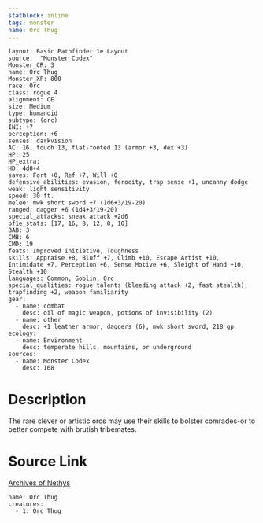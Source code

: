 ```yaml
---
statblock: inline
tags: monster
name: Orc Thug
---
```

```statblock
layout: Basic Pathfinder 1e Layout
source:  "Monster Codex"
Monster_CR: 3
name: Orc Thug
Monster_XP: 800
race: Orc
class: rogue 4
alignment: CE
size: Medium
type: humanoid
subtype: (orc)
INI: +7
perception: +6
senses: darkvision
AC: 16, touch 13, flat-footed 13 (armor +3, dex +3)
HP: 25
HP_extra: 
HD: 4d8+4
saves: Fort +0, Ref +7, Will +0
defensive_abilities: evasion, ferocity, trap sense +1, uncanny dodge
weak: light sensitivity
speed: 30 ft.
melee: mwk short sword +7 (1d6+3/19-20)
ranged: dagger +6 (1d4+3/19-20)
special_attacks: sneak attack +2d6
pf1e_stats: [17, 16, 8, 12, 8, 10]
BAB: 3
CMB: 6
CMD: 19
feats: Improved Initiative, Toughness
skills: Appraise +8, Bluff +7, Climb +10, Escape Artist +10, Intimidate +7, Perception +6, Sense Motive +6, Sleight of Hand +10, Stealth +10
languages: Common, Goblin, Orc
special_qualities: rogue talents (bleeding attack +2, fast stealth), trapfinding +2, weapon familiarity
gear:
  - name: combat
    desc: oil of magic weapon, potions of invisibility (2)
  - name: other
    desc: +1 leather armor, daggers (6), mwk short sword, 218 gp
ecology:
  - name: Environment
    desc: temperate hills, mountains, or underground
sources:
  - name: Monster Codex
    desc: 168
```
# Description
The rare clever or artistic orcs may use their skills to bolster comrades-or to better compete with brutish tribemates.
# Source Link
[Archives of Nethys](https://aonprd.com/MonsterDisplay.aspx?ItemName=Orc%20Thug)
```encounter-table
name: Orc Thug
creatures:
  - 1: Orc Thug
```
